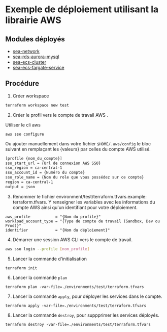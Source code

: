 # Exemple de déploiement utilisant la librairie AWS

## Modules déployés

* [sea-network](../../aws/sea-network)
* [sea-rds-aurora-mysql](../../aws/sea-rds-aurora-mysql)
* [sea-ecs-cluster](../../aws/sea-ecs-cluster)
* [sea-ecs-fargate-service](../../aws/sea-ecs-fargate-service)

## Procédure

1. Créer workspace

```bash
terraform workspace new test
```

2. Créer le profil vers le compte de travail AWS .

Utiliser le cli aws
```
aws sso configure
```

Ou ajouter manuellement dans votre fichier `$HOME/.aws/config` le bloc suivant en remplaçant les {valeurs} par celles du compte AWS utilisé.
```bash
[profile {nom_du_compte}]
sso_start_url = {Url de connexion AWS SSO}
sso_region = ca-central-1
sso_account_id = {Numéro du compte}
sso_role_name = {Nom du role que vous possédez sur ce compte}
region = ca-central-1
output = json
```

3. Renommer le fichier environment/test/terraform.tfvars.example: terraform.tfvars. Y renseigner les variables avec les informations du compte AWS ainsi qu'un identifiant pour votre déploiement.
```
aws_profile           = "{Nom du profile}"
workload_account_type = "{Type de compte de travail (Sandbox, Dev ou Prod)}"
identifier            = "{Nom du déploiement}"
```

4. Démarrer une session AWS CLI vers le compte de travail. 
```bash
aws sso login --profile [nom_profile]
```

5. Lancer la commande d'initialisation 
```
terraform init
```

6. Lancer la commande `plan` 
```
terraform plan -var-file=./environments/test/terraform.tfvars
```

7. Lancer la commande `apply`, pour déployer les services dans le compte.
```
terraform apply -var-file=./environments/test/terraform.tfvars
```

8. Lancer la commande `destroy`, pour suppprimer les services déployés.
```
terraform destroy -var-file=./environments/test/terraform.tfvars
```